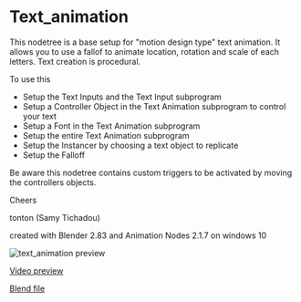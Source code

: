 # Text_animation

This nodetree is a base setup for "motion design type" text animation. It allows you to use a fallof to animate location, rotation and scale of each letters. Text creation is procedural.

To use this
- Setup the Text Inputs and the Text Input subprogram
- Setup a Controller Object in the Text Animation subprogram to control your text
- Setup a Font in the Text Animation subprogram
- Setup the entire Text Animation subprogram
- Setup the Instancer by choosing a text object to replicate
- Setup the Falloff

Be aware this nodetree contains custom triggers to be activated by moving the controllers objects.

Cheers

tonton (Samy Tichadou)

created with Blender 2.83 and Animation Nodes 2.1.7 on windows 10

![text_animation preview](https://github.com/samytichadou/animation_nodes_examples/blob/master/Blender_2_8/utility/text_animation/AN_EXAMPLE_text_animation_preview.png)

[Video preview](https://youtu.be/t6enh6z4SNM?list=PL57BAmPXpXuOLKN-CjVJPmWcsqEqg7Fku)

[Blend file](https://github.com/samytichadou/animation_nodes_examples/blob/master/Blender_2_8/utility/text_animation/AN_EXAMPLE_text_animation.blend?raw=true)
